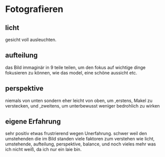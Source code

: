 # Fotografieren
## licht
  gesicht voll ausleuchten.

## aufteilung
  das Bild immaginär in 9 teile teilen, um den fokus auf wichtige dinge fokusieren zu können, wie das model, eine schöne aussicht etc.

## perspektive
  niemals von unten sondern eher leicht von oben, um ,erstens, Makel zu verstecken, und ,zweitens, um unterbewusst weniger bedrohlich zu wirken
## eigene Erfahrung
   sehr positiv
   etwas frustrierend wegen Unerfahrung.
   schwer weil den umstehenden die im Bild standen
   viele faktoren zum verstehen wie licht, umstehende, aufteilung, perspektive, balance, und noch vieles mehr was ich nicht weiß, da ich nur ein laie bin.
